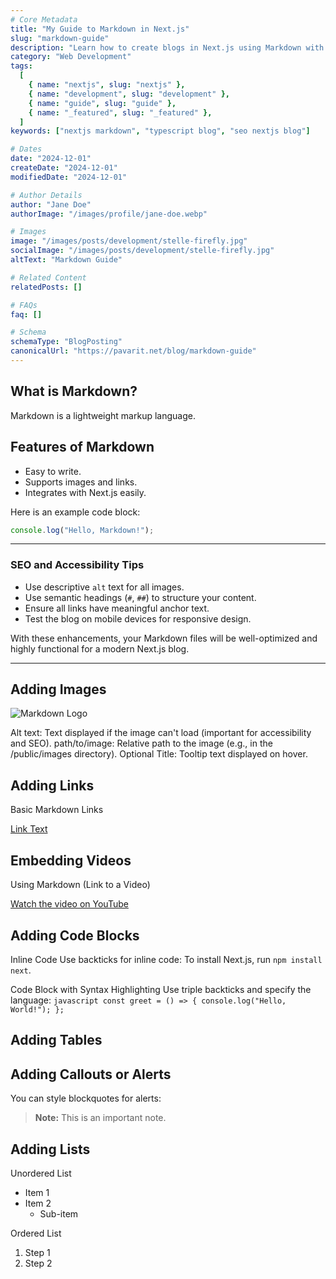 ```yaml
---
# Core Metadata
title: "My Guide to Markdown in Next.js"
slug: "markdown-guide"
description: "Learn how to create blogs in Next.js using Markdown with optimized content and examples."
category: "Web Development"
tags:
  [
    { name: "nextjs", slug: "nextjs" },
    { name: "development", slug: "development" },
    { name: "guide", slug: "guide" },
    { name: "_featured", slug: "_featured" },
  ]
keywords: ["nextjs markdown", "typescript blog", "seo nextjs blog"]

# Dates
date: "2024-12-01"
createDate: "2024-12-01"
modifiedDate: "2024-12-01"

# Author Details
author: "Jane Doe"
authorImage: "/images/profile/jane-doe.webp"

# Images
image: "/images/posts/development/stelle-firefly.jpg"
socialImage: "/images/posts/development/stelle-firefly.jpg"
altText: "Markdown Guide"

# Related Content
relatedPosts: []

# FAQs
faq: []

# Schema
schemaType: "BlogPosting"
canonicalUrl: "https://pavarit.net/blog/markdown-guide"
---
```


## What is Markdown?

Markdown is a lightweight markup language.

## Features of Markdown

- Easy to write.
- Supports images and links.
- Integrates with Next.js easily.

Here is an example code block:

```javascript
console.log("Hello, Markdown!");
```

---

### **SEO and Accessibility Tips**

- Use descriptive `alt` text for all images.
- Use semantic headings (`#`, `##`) to structure your content.
- Ensure all links have meaningful anchor text.
- Test the blog on mobile devices for responsive design.

With these enhancements, your Markdown files will be well-optimized and highly functional for a modern Next.js blog.

---

## Adding Images

![Markdown Logo](/images/placeholder/placeholder-image.jpg "Markdown Guide")

Alt text: Text displayed if the image can't load (important for accessibility and SEO).
path/to/image: Relative path to the image (e.g., in the /public/images directory).
Optional Title: Tooltip text displayed on hover.

## Adding Links

Basic Markdown Links

[Link Text](https://example.com)

## Embedding Videos

Using Markdown (Link to a Video)

[Watch the video on YouTube](https://www.youtube.com/watch?v=dQw4w9WgXcQ)

## Adding Code Blocks

Inline Code
Use backticks for inline code:
To install Next.js, run `npm install next`.

Code Block with Syntax Highlighting
Use triple backticks and specify the language:
`javascript const greet = () => { console.log("Hello, World!"); };`

## Adding Tables

<!-- You can create tables using Markdown:

| Feature        | Description                |
| -------------- | -------------------------- |
| Static Content | Fast loading static pages. |
| SEO Friendly   | Great for search engines.  | -->

## Adding Callouts or Alerts

You can style blockquotes for alerts:

> **Note:** This is an important note.

## Adding Lists

Unordered List

- Item 1
- Item 2
  - Sub-item

Ordered List

1. Step 1
2. Step 2
